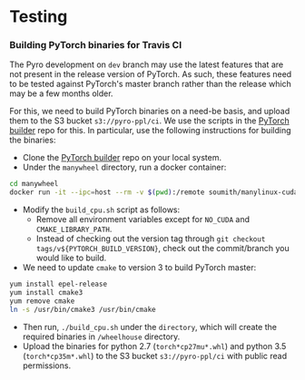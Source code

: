 # Testing

### Building PyTorch binaries for Travis CI

The Pyro development on `dev` branch may use the latest features that are not present in the 
release version of PyTorch. As such, these features need to be tested against PyTorch's master 
branch rather than the release which may be a few months older.

For this, we need to build PyTorch binaries on a need-be basis, and upload them to the S3 bucket 
`s3://pyro-ppl/ci`. We use the scripts in the [PyTorch builder](https://github.com/pytorch/builder) 
repo for this. In particular, use the following instructions for building the binaries:
 - Clone the [PyTorch builder](https://github.com/pytorch/builder) repo on your local system.
 - Under the `manywheel` directory, run a docker container:
```sh
cd manywheel
docker run -it --ipc=host --rm -v $(pwd):/remote soumith/manylinux-cuda80:latest bash
```
 - Modify the `build_cpu.sh` script as follows:
   - Remove all environment variables except for `NO_CUDA` and `CMAKE_LIBRARY_PATH`.
   - Instead of checking out the version tag through `git checkout tags/v${PYTORCH_BUILD_VERSION}`, 
     check out the commit/branch you would like to build.
 - We need to update `cmake` to version 3 to build PyTorch master:
```sh
yum install epel-release
yum install cmake3
yum remove cmake 
ln -s /usr/bin/cmake3 /usr/bin/cmake
```
 - Then run, `./build_cpu.sh` under the `directory`, which will create the required binaries 
 in `/wheelhouse` directory.
 - Upload the binaries for python 2.7 (`torch*cp27mu*.whl`) and python 3.5 (`torch*cp35m*.whl`) 
   to the S3 bucket `s3://pyro-ppl/ci` with public read permissions.
 